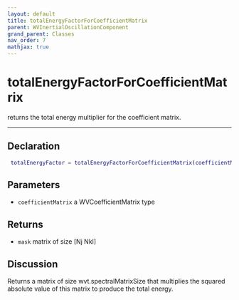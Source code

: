 ```yaml
---
layout: default
title: totalEnergyFactorForCoefficientMatrix
parent: WVInertialOscillationComponent
grand_parent: Classes
nav_order: 7
mathjax: true
---
```


#  totalEnergyFactorForCoefficientMatrix

returns the total energy multiplier for the coefficient matrix.


---

## Declaration
```matlab
 totalEnergyFactor = totalEnergyFactorForCoefficientMatrix(coefficientMatrix)
```
## Parameters
+ `coefficientMatrix`  a WVCoefficientMatrix type

## Returns
+ `mask`  matrix of size [Nj Nkl]

## Discussion

  Returns a matrix of size wvt.spectralMatrixSize that
  multiplies the squared absolute value of this matrix to
  produce the total energy.
 
        
